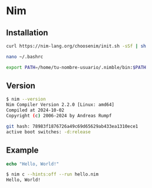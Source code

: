 # Nim

## Installation

```bash
curl https://nim-lang.org/choosenim/init.sh -sSf | sh
```

```bash
nano ~/.bashrc
```

```bash
export PATH=/home/tu-nombre-usuario/.nimble/bin:$PATH
```

## Version

```bash
$ nim --version
Nim Compiler Version 2.2.0 [Linux: amd64]
Compiled at 2024-10-02
Copyright (c) 2006-2024 by Andreas Rumpf

git hash: 78983f1876726a49c69d65629ab433ea1310ece1
active boot switches: -d:release
```

## Example

```nim
echo "Hello, World!"
```

```bash
$ nim c --hints:off --run hello.nim
Hello, World!
```
